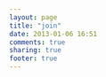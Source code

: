 ```yaml
---
layout: page
title: "join"
date: 2013-01-06 16:51
comments: true
sharing: true
footer: true
---
```

